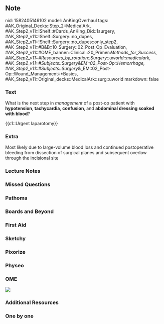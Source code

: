 ## Note
nid: 1582405146102
model: AnKingOverhaul
tags: #AK_Original_Decks::Step_2::MedicalArk, #AK_Step2_v11::!Shelf::#Cards_AnKing_Did::1surgery, #AK_Step2_v11::!Shelf::Surgery::no_dupes, #AK_Step2_v11::!Shelf::Surgery::no_dupes::only_step2, #AK_Step2_v11::#B&B::10_Surgery::02_Post_Op_Evaluation, #AK_Step2_v11::#OME_banner::Clinical::20_Primer:_Methods_for_Success, #AK_Step2_v11::#Resources_by_rotation::Surgery::uworld::medicalark, #AK_Step2_v11::#Subjects::Surgery_&_EM::02_Post-Op::Hemorrhage, #AK_Step2_v11::#Subjects::Surgery_&_EM::02_Post-Op::Wound_Management::*Basics, #AK_Step2_v11::Original_decks::MedicalArk::surg::uworld
markdown: false

### Text
What is the next step in <i>management</i> of a post-op patient
with <b>hypotension</b>, <b>tachycardia</b>, <b>confusion</b>, and
<b>abdominal dressing soaked with blood</b>?
<div>
  {{c1::Urgent laparotomy}}
</div>

### Extra
Most likely due to large-volume blood loss and continued postoperative bleeding from dissection of surgical planes and subsequent overlow through the incisional site

### Lecture Notes


### Missed Questions


### Pathoma


### Boards and Beyond


### First Aid


### Sketchy


### Pixorize


### Physeo


### OME
<div class="ome-widget">
  <a href="https://onlinemeded.org/spa/surgery?ref=anki"><img src=
  "_OME_AnkiFlashcards_Topic_2.png"></a>
</div>

### Additional Resources


### One by one

